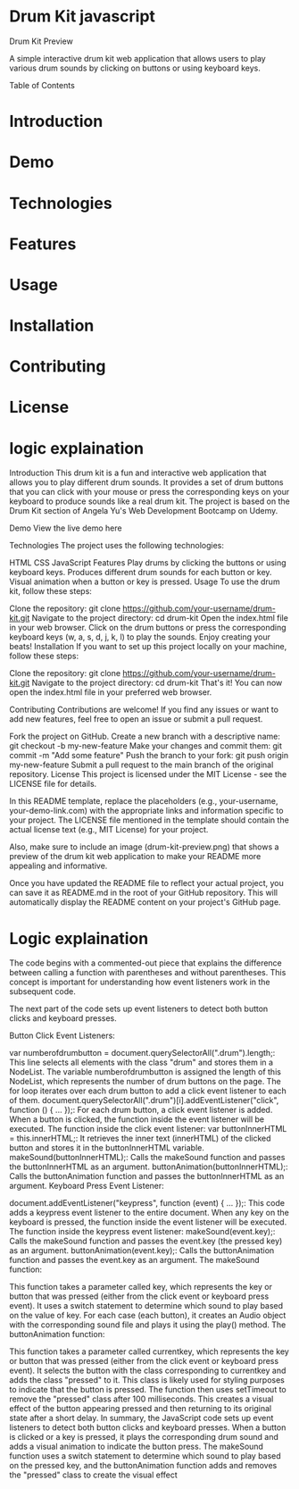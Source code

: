 # Drum Kit javascript
Drum Kit Preview

A simple interactive drum kit web application that allows users to play various drum sounds by clicking on buttons or using keyboard keys.

Table of Contents
# Introduction
# Demo
# Technologies
# Features
# Usage
# Installation
# Contributing
# License
# logic explaination
Introduction
This drum kit is a fun and interactive web application that allows you to play different drum sounds. It provides a set of drum buttons that you can click with your mouse or press the corresponding keys on your keyboard to produce sounds like a real drum kit.
The project is based on the Drum Kit section of Angela Yu's Web Development Bootcamp on Udemy.

Demo
View the live demo here

Technologies
The project uses the following technologies:

HTML
CSS
JavaScript
Features
Play drums by clicking the buttons or using keyboard keys.
Produces different drum sounds for each button or key.
Visual animation when a button or key is pressed.
Usage
To use the drum kit, follow these steps:

Clone the repository: git clone https://github.com/your-username/drum-kit.git
Navigate to the project directory: cd drum-kit
Open the index.html file in your web browser.
Click on the drum buttons or press the corresponding keyboard keys (w, a, s, d, j, k, l) to play the sounds.
Enjoy creating your beats!
Installation
If you want to set up this project locally on your machine, follow these steps:

Clone the repository: git clone https://github.com/your-username/drum-kit.git
Navigate to the project directory: cd drum-kit
That's it! You can now open the index.html file in your preferred web browser.

Contributing
Contributions are welcome! If you find any issues or want to add new features, feel free to open an issue or submit a pull request.

Fork the project on GitHub.
Create a new branch with a descriptive name: git checkout -b my-new-feature
Make your changes and commit them: git commit -m "Add some feature"
Push the branch to your fork: git push origin my-new-feature
Submit a pull request to the main branch of the original repository.
License
This project is licensed under the MIT License - see the LICENSE file for details.

In this README template, replace the placeholders (e.g., your-username, your-demo-link.com) with the appropriate links and information specific to your project. The LICENSE file mentioned in the template should contain the actual license text (e.g., MIT License) for your project.

Also, make sure to include an image (drum-kit-preview.png) that shows a preview of the drum kit web application to make your README more appealing and informative.

Once you have updated the README file to reflect your actual project, you can save it as README.md in the root of your GitHub repository. This will automatically display the README content on your project's GitHub page.

# Logic explaination 
The code begins with a commented-out piece that explains the difference between calling a function with parentheses and without parentheses. This concept is important for understanding how event listeners work in the subsequent code.

The next part of the code sets up event listeners to detect both button clicks and keyboard presses.

Button Click Event Listeners:

var numberofdrumbutton = document.querySelectorAll(".drum").length;: This line selects all elements with the class "drum" and stores them in a NodeList. The variable numberofdrumbutton is assigned the length of this NodeList, which represents the number of drum buttons on the page.
The for loop iterates over each drum button to add a click event listener to each of them.
document.querySelectorAll(".drum")[i].addEventListener("click", function () { ... });: For each drum button, a click event listener is added. When a button is clicked, the function inside the event listener will be executed.
The function inside the click event listener:
var buttonInnerHTML = this.innerHTML;: It retrieves the inner text (innerHTML) of the clicked button and stores it in the buttonInnerHTML variable.
makeSound(buttonInnerHTML);: Calls the makeSound function and passes the buttonInnerHTML as an argument.
buttonAnimation(buttonInnerHTML);: Calls the buttonAnimation function and passes the buttonInnerHTML as an argument.
Keyboard Press Event Listener:

document.addEventListener("keypress", function (event) { ... });: This code adds a keypress event listener to the entire document. When any key on the keyboard is pressed, the function inside the event listener will be executed.
The function inside the keypress event listener:
makeSound(event.key);: Calls the makeSound function and passes the event.key (the pressed key) as an argument.
buttonAnimation(event.key);: Calls the buttonAnimation function and passes the event.key as an argument.
The makeSound function:

This function takes a parameter called key, which represents the key or button that was pressed (either from the click event or keyboard press event).
It uses a switch statement to determine which sound to play based on the value of key.
For each case (each button), it creates an Audio object with the corresponding sound file and plays it using the play() method.
The buttonAnimation function:

This function takes a parameter called currentkey, which represents the key or button that was pressed (either from the click event or keyboard press event).
It selects the button with the class corresponding to currentkey and adds the class "pressed" to it. This class is likely used for styling purposes to indicate that the button is pressed.
The function then uses setTimeout to remove the "pressed" class after 100 milliseconds. This creates a visual effect of the button appearing pressed and then returning to its original state after a short delay.
In summary, the JavaScript code sets up event listeners to detect both button clicks and keyboard presses. When a button is clicked or a key is pressed, it plays the corresponding drum sound and adds a visual animation to indicate the button press. The makeSound function uses a switch statement to determine which sound to play based on the pressed key, and the buttonAnimation function adds and removes the "pressed" class to create the visual effect
